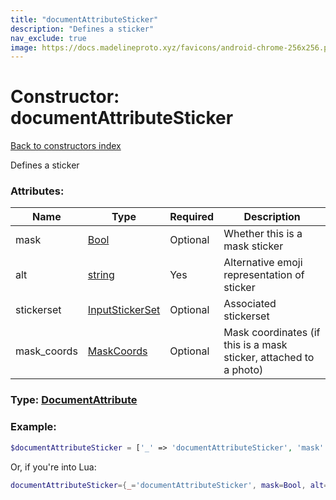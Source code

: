 ```yaml
---
title: "documentAttributeSticker"
description: "Defines a sticker"
nav_exclude: true
image: https://docs.madelineproto.xyz/favicons/android-chrome-256x256.png
---
```

# Constructor: documentAttributeSticker  
[Back to constructors index](index.md)



Defines a sticker

### Attributes:

| Name     |    Type       | Required | Description |
|----------|---------------|----------|-------------|
|mask|[Bool](../types/Bool.md) | Optional|Whether this is a mask sticker|
|alt|[string](../types/string.md) | Yes|Alternative emoji representation of sticker|
|stickerset|[InputStickerSet](../types/InputStickerSet.md) | Optional|Associated stickerset|
|mask\_coords|[MaskCoords](../types/MaskCoords.md) | Optional|Mask coordinates (if this is a mask sticker, attached to a photo)|



### Type: [DocumentAttribute](../types/DocumentAttribute.md)


### Example:

```php
$documentAttributeSticker = ['_' => 'documentAttributeSticker', 'mask' => Bool, 'alt' => 'string', 'stickerset' => InputStickerSet, 'mask_coords' => MaskCoords];
```  


Or, if you're into Lua:

```lua
documentAttributeSticker={_='documentAttributeSticker', mask=Bool, alt='string', stickerset=InputStickerSet, mask_coords=MaskCoords}

```



